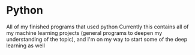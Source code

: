 # Python
All of my finished programs that used python
Currently this contains all of my machine learning projects (general programs to deepen my understanding of the topic), and I'm on my way to start some of the deep learning as well
